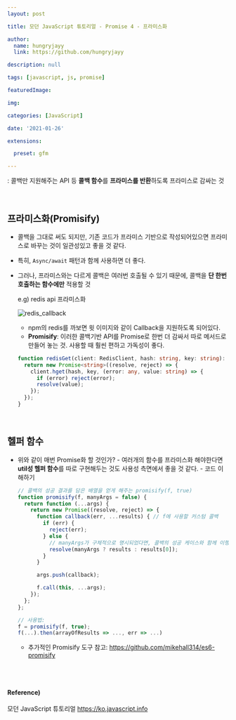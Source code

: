 ```yaml
---
layout: post

title: 모던 JavaScript 튜토리얼 - Promise 4 - 프라미스화

author: 
  name: hungryjayy
  link: https://github.com/hungryjayy

description: null

tags: [javascript, js, promise]

featuredImage: 

img: 

categories: [JavaScript]

date: '2021-01-26'

extensions:

  preset: gfm

---
```


: 콜백만 지원해주는 API 등 **콜백 함수**를 **프라미스를 반환**하도록 프라미스로 감싸는 것

<br>

## 프라미스화(Promisify)

* 콜백을 그대로 써도 되지만, 기존 코드가 프라미스 기반으로 작성되어있으면 프라미스로 바꾸는 것이 일관성있고 좋을 것 같다. 

* 특히, `Async/await` 패턴과 함께 사용하면 더 좋다.

* 그러나, 프라미스와는 다르게 콜백은 여러번 호출될 수 있기 때문에, 콜백을 **단 한번 호출하는 함수에만** 적용할 것

  e.g) redis api 프라미스화

  ![redis_callback](https://hungryjayy.github.io/assets/img/JavaScript/redis_callback.png) 

  * npm의 redis를 까보면 윗 이미지와 같이 Callback을 지원하도록 되어있다.
  * **Promisify**: 이러한 콜백기반 API를 Promise로 한번 더 감싸서 따로 메서드로 만들어 놓는 것. 사용할 때 훨씬 편하고 가독성이 좋다.

  ```typescript
  function redisGet(client: RedisClient, hash: string, key: string): Promise<string> {
    return new Promise<string>((resolve, reject) => {
      client.hget(hash, key, (error: any, value: string) => {
        if (error) reject(error);
        resolve(value);
      });
    });
  }
  ```

<br>

## 헬퍼 함수

* 위와 같이 매번 Promise화 할 것인가? - 여러개의 함수를 프라미스화 해야한다면 **util성 헬퍼 함수**를 따로 구현해두는 것도 사용성 측면에서 좋을 것 같다. - 코드 이해하기

  ```javascript
  // 콜백의 성공 결과를 담은 배열을 얻게 해주는 promisify(f, true)
  function promisify(f, manyArgs = false) {
    return function (...args) {
      return new Promise((resolve, reject) => {
        function callback(err, ...results) { // f에 사용할 커스텀 콜백
          if (err) {
            reject(err);
          } else {
            // manyArgs가 구체적으로 명시되었다면, 콜백의 성공 케이스와 함께 이행 상태가 됩니다.
            resolve(manyArgs ? results : results[0]);
          }
        }
  
        args.push(callback);
  
        f.call(this, ...args);
      });
    };
  };
  
  // 사용법:
  f = promisify(f, true);
  f(...).then(arrayOfResults => ..., err => ...)
  ```

  * 추가적인 Promisify 도구 참고: https://github.com/mikehall314/es6-promisify

<br><br>

#### Reference)

모던 JavaScript 튜토리얼 https://ko.javascript.info